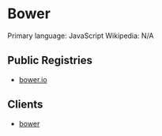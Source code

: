 # Bower

Primary language: JavaScript
Wikipedia: N/A

## Public Registries

- [bower.io](https://bower.io/)

## Clients

- [bower](https://github.com/bower/bower)
